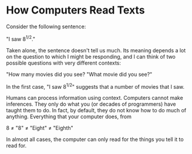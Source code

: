 # How Computers Read Texts

Consider the following sentence:

"I saw 8<sup>1/2</sup>."

Taken alone, the sentence doesn't tell us much. Its meaning depends a lot on the question to which I might be responding, and I can think of two possible questions with very different contexts:

"How many movies did you see?
"What movie did you see?"

In the first case, "I saw 8<sup>1/2</sup>" suggests that a number of movies that I saw.

Humans can process information using context. Computers cannot make inferences. They only do what you (or decades of programmers) have taught them to do. In fact, by default, they do not know how to do much of anything. Everything that your computer does, from 

8 ≠ "8" ≠ "Eight" ≠ "Eighth"

In almost all cases, the computer can only read for the things you tell it to read for. 